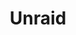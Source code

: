 ---
description: A powerful, easy operating system for servers and storage. Maximize your
  hardware with unmatched flexibility.
episode: 637
link: https://unraid.net/unplugged
shortname: unraid.net-lup
title: Unraid
---